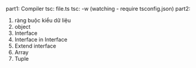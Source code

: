 part1: Compiler
tsc: file.ts
tsc: -w (watching - require tsconfig.json)
part2:

1. ràng buộc kiểu dữ liệu
2. object
3. Interface
4. Interface in Interface
5. Extend interface
6. Array
7. Tuple
